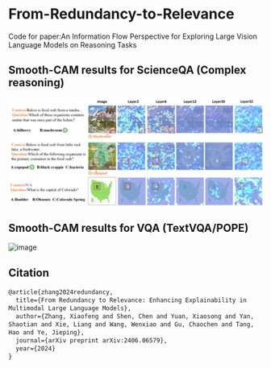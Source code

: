 # From-Redundancy-to-Relevance
Code for paper:An Information Flow Perspective for Exploring Large Vision Language Models on Reasoning Tasks
## Smooth-CAM results for ScienceQA (Complex reasoning)
![image](https://github.com/zhangbaijin/From-Redundancy-to-Relevance/blob/main/grad-llm.png)

## Smooth-CAM results for VQA (TextVQA/POPE)
![image](https://github.com/zhangbaijin/From-Redundancy-to-Relevance/blob/main/horse.png)

## Citation
```
@article{zhang2024redundancy,
  title={From Redundancy to Relevance: Enhancing Explainability in Multimodal Large Language Models},
  author={Zhang, Xiaofeng and Shen, Chen and Yuan, Xiaosong and Yan, Shaotian and Xie, Liang and Wang, Wenxiao and Gu, Chaochen and Tang, Hao and Ye, Jieping},
  journal={arXiv preprint arXiv:2406.06579},
  year={2024}
}
```
